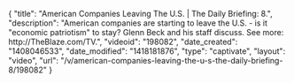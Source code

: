 {
    "title": "American Companies Leaving The U.S. | The Daily Briefing: 8.",
    "description": "American companies are starting to leave the U.S. - is it \"economic patriotism\" to stay? Glenn Beck and his staff discuss. See more: http:\/\/TheBlaze.com\/TV.",
    "videoid": "198082",
    "date_created": "1408046533",
    "date_modified": "1418181876",
    "type": "captivate",
    "layout": "video",
    "url": "\/v\/american-companies-leaving-the-u-s-the-daily-briefing-8\/198082"
}